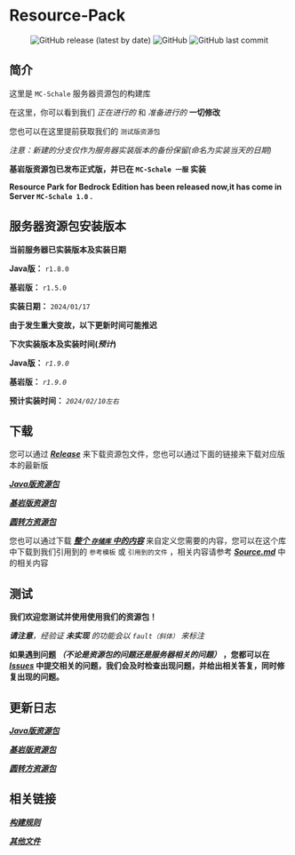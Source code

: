 # Resource-Pack

<div align="center">
 <img alt="GitHub release (latest by date)" src="https://img.shields.io/github/v/release/MC-Schale-Server/Resource-packs?style=for-the-badge"> 
 <img alt="GitHub" src="https://img.shields.io/github/license/MC-Schale-Server/Resource-packs?style=for-the-badge"> 
 <img alt="GitHub last commit" src="https://img.shields.io/github/last-commit/MC-Schale-Server/Resource-packs?style=for-the-badge"> 
</div>

## 简介

这里是 `MC-Schale` 服务器资源包的构建库

在这里，你可以看到我们 *正在进行的* 和 *准备进行的* **一切修改**

您也可以在这里提前获取我们的 `测试版资源包`

*注意：新建的分支仅作为服务器实装版本的备份保留(命名为实装当天的日期)*

**基岩版资源包已发布正式版，并已在 `MC-Schale 一服` 实装**

**Resource Park for Bedrock Edition has been released now,it has come in Server `MC-Schale 1.0` .**

## 服务器资源包安装版本

**当前服务器已实装版本及实装日期**

**Java版：** `r1.8.0`

**基岩版：** `r1.5.0`

**实装日期：** `2024/01/17`

**由于发生重大变故，以下更新时间可能推迟**

**下次实装版本及实装时间(*预计*)**

**Java版：** *`r1.9.0`*

**基岩版：** *`r1.9.0`*

**预计实装时间：** *`2024/02/10左右`*

## 下载

您可以通过 ***[Release](https://github.com/MC-Schale-Server/Resource-packs/releases)*** 来下载资源包文件，您也可以通过下面的链接来下载对应版本的最新版

***[Java版资源包](https://github.com/MC-Schale-Server/Resource-packs/releases/download/JE_Server1_Release_1.8.0/Resource-Pack_JE_Server1_r1.8.0.zip)***

***[基岩版资源包](https://github.com/MC-Schale-Server/Resource-packs/releases/download/BE_Server1_Release_1.5.0/Resource-Pack_BE_Server1_r1.5.0.mcpack)***

***[圆转方资源包](https://github.com/MC-Schale-Server/Resource-packs/releases/download/JE_oto%E2%96%A1_Release_v1.3/Resource-Pack_JE_circle_to_square_r1.3.zip)***

您也可以通过下载 ***[整个 `存储库` 中的内容](https://codeload.github.com/MC-Schale-Server/Resource-packs/zip/refs/heads/main)*** 来自定义您需要的内容，您可以在这个库中下载到我们引用到的 `参考模板` 或 `引用到的文件` ，相关内容请参考  ***[Source.md](https://github.com/MC-Schale-Server/Resource-packs/blob/main/Samples/Source.md)*** 中的相关内容

## 测试

**我们欢迎您测试并使用使用我们的资源包！**

***请注意**，经验证 **未实现** 的功能会以 `fault（斜体）` 来标注*

**如果遇到问题 *（不论是资源包的问题还是服务器相关的问题）* ，您都可以在 ***[Issues](https://github.com/MC-Schale-Server/Resource-packs/issues)*** 中提交相关的问题，我们会及时检查出现问题，并给出相关答复，同时修复出现的问题。**

## 更新日志

***[Java版资源包](https://github.com/MC-Schale-Server/Resource-packs/blob/main/Server1/ResourcePack(JavaEdition)/Changelog.md)***

***[基岩版资源包](https://github.com/MC-Schale-Server/Resource-packs/blob/main/Server1/ResourcePack(BedrockEdition)/Changelog.md)***

***[圆转方资源包](https://github.com/MC-Schale-Server/Resource-packs/blob/main/%E5%9C%86%E8%BD%AC%E6%96%B9%E6%8B%93%E5%B1%95%E5%8C%85%20For%20Java%20Edition/Changelog.md)***

## 相关链接

***[构建规则](https://github.com/MC-Schale-Server/Resource-packs/blob/main/Rules.md)***

***[其他文件](https://github.com/MC-Schale-Server/Resource-packs/blob/main/Others/Illustrate.md)***
